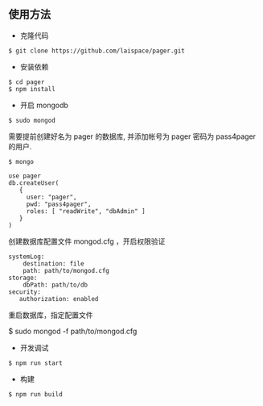 ## 使用方法

- 克隆代码

```
$ git clone https://github.com/laispace/pager.git
```

- 安装依赖

```
$ cd pager
$ npm install
```

- 开启 mongodb

```
$ sudo mongod
```

需要提前创建好名为 pager 的数据库, 并添加帐号为 pager 密码为 pass4pager 的用户.
```
$ mongo
```
```
use pager
db.createUser(
   {
     user: "pager",
     pwd: "pass4pager",
     roles: [ "readWrite", "dbAdmin" ]
   }
)
```
创建数据库配置文件 mongod.cfg ，开启权限验证
```
systemLog:
    destination: file
    path: path/to/mongod.cfg
storage:
    dbPath: path/to/db
security:
   authorization: enabled
```

重启数据库，指定配置文件

$ sudo mongod -f path/to/mongod.cfg

- 开发调试

```
$ npm run start
```

- 构建

```
$ npm run build
```



